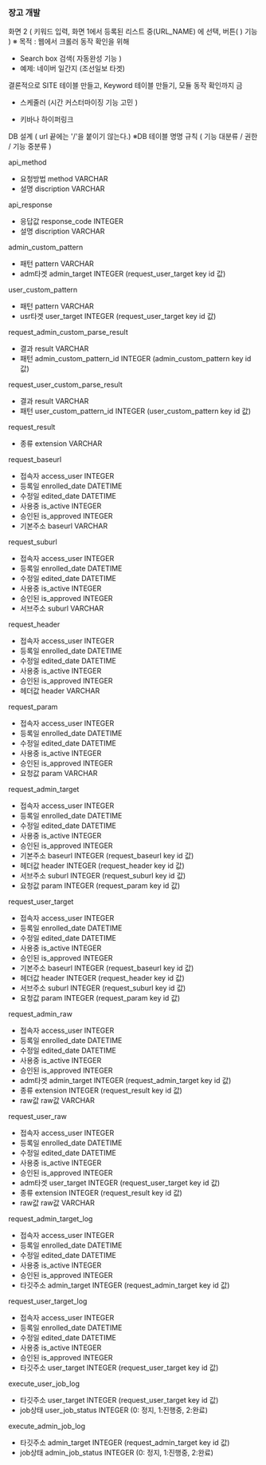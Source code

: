 ### 장고 개발
<!-- 
화면 1 (크롤링 사이트 등록 관리화면)
- mariadb에 크롤링 대상 SITE 테이블 생성
(URL_NAME, URL) -->



화면 2 ( 키워드 입력, 화면 1에서 등록된 리스트 중(URL_NAME) 에 선택, 버튼(  ) 기능  )
※ 목적 : 웹에서 크롤러 동작 확인을 위해

<!-- - 저장된 데이터 불러 올 수 있는 화면 필요(title 기준) -->
- Search box 검색( 자동완성 기능 )
- 예제: 네이버 일간지 (조선일보 타겟)


결론적으로 SITE 테이블 만들고, Keyword 테이블 만들기, 모듈 동작 확인까지 금
- 스케줄러 (시간 커스터마이징 기능 고민 )

- 키바나 하이퍼링크









DB 설계  ( url 끝에는  '/'을 붙이기 않는다.)  ※DB 테이블 명명 규칙 ( 기능 대분류 / 권한 / 기능 중분류 )


api_method
- 요청방법	method				VARCHAR
- 설명	discription			VARCHAR


api_response
- 응답값	response_code		INTEGER
- 설명	discription			VARCHAR


admin_custom_pattern
- 패턴	pattern				VARCHAR
- adm타겟	admin_target		INTEGER		(request_user_target key id 값)



user_custom_pattern
- 패턴	pattern				VARCHAR
- usr타겟	user_target			INTEGER		(request_user_target key id 값)



request_admin_custom_parse_result
- 결과	result				VARCHAR
- 패턴	admin_custom_pattern_id			INTEGER		(admin_custom_pattern key id 값)



request_user_custom_parse_result
- 결과	result				VARCHAR
- 패턴	user_custom_pattern_id			INTEGER		(user_custom_pattern key id 값)

request_result
- 종류	extension			VARCHAR


request_baseurl   
- 접속자	access_user			INTEGER
- 등록일	enrolled_date 		DATETIME
- 수정일	edited_date			DATETIME
- 사용중	is_active			INTEGER
- 승인된	is_approved			INTEGER
- 기본주소	baseurl				VARCHAR


request_suburl
- 접속자	access_user			INTEGER
- 등록일	enrolled_date 		DATETIME
- 수정일	edited_date			DATETIME
- 사용중	is_active			INTEGER
- 승인된	is_approved			INTEGER
- 서브주소	suburl				VARCHAR


request_header
- 접속자	access_user			INTEGER
- 등록일	enrolled_date 		DATETIME
- 수정일	edited_date			DATETIME
- 사용중	is_active			INTEGER
- 승인된	is_approved			INTEGER
- 헤더값	header				VARCHAR


request_param
- 접속자	access_user			INTEGER
- 등록일	enrolled_date 		DATETIME
- 수정일	edited_date			DATETIME
- 사용중	is_active			INTEGER
- 승인된	is_approved			INTEGER
- 요청값	param				VARCHAR




request_admin_target
- 접속자	access_user			INTEGER
- 등록일	enrolled_date 		DATETIME
- 수정일	edited_date			DATETIME
- 사용중	is_active			INTEGER
- 승인된	is_approved			INTEGER
- 기본주소	baseurl				INTEGER		(request_baseurl key id 값)
- 헤더값	header				INTEGER		(request_header key id 값)
- 서브주소	suburl				INTEGER		(request_suburl key id 값)
- 요청값	param				INTEGER		(request_param key id 값)



request_user_target
- 접속자	access_user			INTEGER
- 등록일	enrolled_date 		DATETIME
- 수정일	edited_date			DATETIME
- 사용중	is_active			INTEGER
- 승인된	is_approved			INTEGER
- 기본주소	baseurl				INTEGER		(request_baseurl key id 값)
- 헤더값	header				INTEGER		(request_header key id 값)
- 서브주소	suburl				INTEGER		(request_suburl key id 값)
- 요청값	param				INTEGER		(request_param key id 값)


request_admin_raw
- 접속자	access_user			INTEGER
- 등록일	enrolled_date 		DATETIME
- 수정일	edited_date			DATETIME
- 사용중	is_active			INTEGER
- 승인된	is_approved			INTEGER
- adm타겟	admin_target		INTEGER		(request_admin_target key id 값)
- 종류	extension			INTEGER		(request_result key id 값)
- raw값	raw값				VARCHAR


request_user_raw
- 접속자	access_user			INTEGER
- 등록일	enrolled_date 		DATETIME
- 수정일	edited_date			DATETIME
- 사용중	is_active			INTEGER
- 승인된	is_approved			INTEGER
- adm타겟	user_target			INTEGER		(request_user_target key id 값)
- 종류	extension			INTEGER		(request_result key id 값)
- raw값	raw값				VARCHAR


request_admin_target_log
- 접속자	access_user			INTEGER
- 등록일	enrolled_date 		DATETIME
- 수정일	edited_date			DATETIME
- 사용중	is_active			INTEGER
- 승인된	is_approved			INTEGER
- 타깃주소	admin_target		INTEGER		(request_admin_target key id 값)


request_user_target_log
- 접속자	access_user			INTEGER
- 등록일	enrolled_date 		DATETIME
- 수정일	edited_date			DATETIME
- 사용중	is_active			INTEGER
- 승인된	is_approved			INTEGER
- 타깃주소	user_target			INTEGER		(request_user_target key id 값)



execute_user_job_log

- 타깃주소 user_target			INTEGER		(request_user_target key id 값) 
- job상태   user_job_status              INTEGER        (0: 정지, 1:진행중, 2:완료)





execute_admin_job_log

- 타깃주소 admin_target		INTEGER		(request_admin_target key id 값)
- job상태   admin_job_status              INTEGER        (0: 정지, 1:진행중, 2:완료)